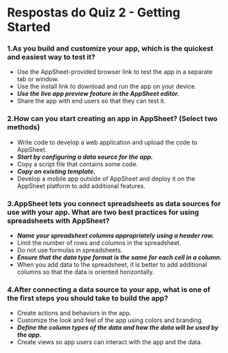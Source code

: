 # Respostas do Quiz 2 - Getting Started

### 1.As you build and customize your app, which is the quickest and easiest way to test it?
- Use the AppSheet-provided browser link to test the app in a separate tab or window.
- Use the install link to download and run the app on your device.
- ***Use the live app preview feature in the AppSheet editor.***
- Share the app with end users so that they can test it.

### 2.How can you start creating an app in AppSheet? (Select two methods)
- Write code to develop a web application and upload the code to AppSheet.
- ***Start by configuring a data source for the app.***
- Copy a script file that contains some code.
- ***Copy an existing template.***
- Develop a mobile app outside of AppSheet and deploy it on the AppSheet platform to add additional features.

### 3.AppSheet lets you connect spreadsheets as data sources for use with your app. What are two best practices for using spreadsheets with AppSheet?
- ***Name your spreadsheet columns appropriately using a header row.***
- Limit the number of rows and columns in the spreadsheet.
- Do not use formulas in spreadsheets.
- ***Ensure that the data type format is the same for each cell in a column.***
- When you add data to the spreadsheet, it is better to add additional columns so that the data is oriented horizontally.

### 4.After connecting a data source to your app, what is one of the first steps you should take to build the app?
- Create actions and behaviors in the app.
- Customize the look and feel of the app using colors and branding.
- ***Define the column types of the data and how the data will be used by the app.***
- Create views so app users can interact with the app and the data.
